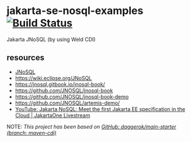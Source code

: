 # jakarta-se-nosql-examples [![Build Status](https://travis-ci.org/daggerok/jakarta-se-nosql-examples.svg?branch=master)](https://travis-ci.org/daggerok/jakarta-se-nosql-examples)
Jakarta JNoSQL (by using Weld CDI)

## resources

* [JNoSQL](http://www.jnosql.org/)
* https://wiki.eclipse.org/JNoSQL
* https://jnosql.gitbook.io/jnosql-book/
* https://github.com/JNOSQL/jnosql-book
* https://github.com/JNOSQL/jnosql-book-demo
* https://github.com/JNOSQL/artemis-demo/
* [YouTube: Jakarta NoSQL: Meet the first Jakarta EE specification in the Cloud | JakartaOne Livestream](https://www.youtube.com/watch?v=twGzS9jlOjI)

NOTE: _This project has been based on [GitHub: daggerok/main-starter (branch: maven-cdi)](https://github.com/daggerok/main-starter/tree/maven-cdi)_
